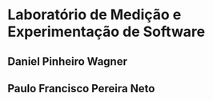 # Laboratório de Medição e Experimentação de Software

## Daniel Pinheiro Wagner

## Paulo Francisco Pereira Neto
